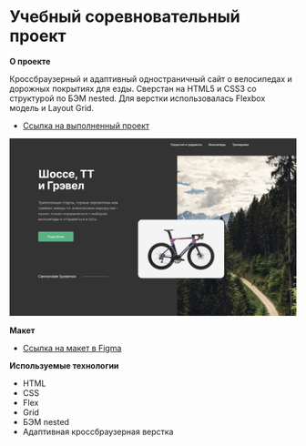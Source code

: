 # Учебный соревновательный проект

**О проекте**

Кроссбраузерный и адаптивный одностраничный сайт о велосипедах и дорожных покрытиях для езды. Сверстан на HTML5 и CSS3 со структурой по БЭМ nested. Для верстки использовалась Flexbox модель и Layout Grid.

* [Ссылка на выполненный проект](https://rodandr13.github.io/competitive-project/)

![Image alt](https://github.com/rodandr13/competitive-project/blob/main/images/image-for-readme.JPG?raw=true)

**Макет**

* [Ссылка на макет в Figma](https://www.figma.com/file/G3UWFlQmNtNs67751YiDH2/Month-of-Landings_external-link?node-id=0%3A1)

**Используемые технологии**

* HTML
* CSS
* Flex
* Grid
* БЭМ nested
* Адаптивная кроссбраузерная верстка
